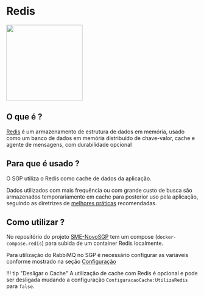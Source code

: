 # Redis
<img src="../img/redis.webp" width="200" class="center">

## O que é ?

[Redis](https://redis.io/ "Site Oficial") é um armazenamento de estrutura de dados em memória, usado como um banco de dados em memória distribuído de chave-valor, cache e agente de mensagens, com durabilidade opcional

## Para que é usado ?

O SGP utiliza o Redis como cache de dados da aplicação. 

Dados utilizados com mais frequência ou com grande custo de busca são armazenados temporariamente em cache para posterior uso pela aplicação, seguindo as diretrizes de [melhores práticas](https://learn.microsoft.com/pt-br/azure/architecture/best-practices/caching) recomendadas.

## Como utilizar ?

No repositório do projeto [SME-NovoSGP](https://github.com/prefeiturasp/SME-NovoSGP) tem um compose (`docker-compose.redis`) para subida de um container Redis localmente.

Para utilização do RabbiMQ no SGP é necessário configurar as variáveis conforme mostrado na seção [Configuração](redissecret.md)

!!! tip "Desligar o Cache"
    A utilização de cache com Redis é opcional e pode ser desligada mudando a configuração `ConfiguracaoCache:UtilizaRedis` para `false`.
